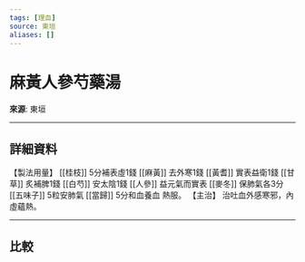 ```yaml
---
tags: [理血]
source: 東垣
aliases: []
---
```


# 麻黃人參芍藥湯

**來源**: 東垣  

---

## 詳細資料
【製法用量】 [[桂枝]] 5分補表虛1錢 [[麻黃]] 去外寒1錢 [[黃耆]] 實表益衛1錢 [[甘草]] 炙補脾1錢 [[白芍]] 安太陰1錢 [[人參]] 益元氣而實表 [[麥冬]] 保肺氣各3分 [[五味子]] 5粒安肺氣 [[當歸]] 5分和血養血
熱服。
【主治】
治吐血外感寒邪，內虛蘊熱。

---

## 比較
